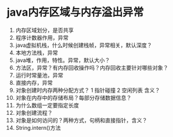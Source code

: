 # java内存区域与内存溢出异常


1. 内存区域划分，是否共享
2. 程序计数器作用，异常
3. java虚拟机栈，什么时候创建栈帧，异常相关，默认深度？
4. 本地方法栈，异常
5. java堆，作用，特性。异常，默认大小？
6. 方法区，异常？有内存回收操作吗？内存回收主要针对哪些对象？
7. 运行时常量池，异常
8. 直接内存，异常
9. 对象创建时内存两种分配方式？ 1 指针碰撞 2 空闲列表 含义？
10. 对象在内存中的存储布局？每部分存储数据信息？
11. 为什么数组一定要指定长度
12. 对象创建流程？
13. 对象是如何访问的？两种方式，句柄和直接指针，含义？
14. String.intern()方法